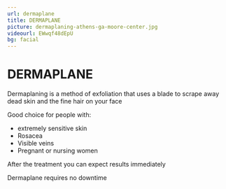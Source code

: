 ```yaml
---
url: dermaplane
title: DERMAPLANE
picture: dermaplaning-athens-ga-moore-center.jpg
videourl: EWwqf48dEpU
bg: facial
---
```


# DERMAPLANE 

Dermaplaning is a method of exfoliation that uses a blade to scrape away dead skin and the fine hair on your face 

Good choice for people with:
- extremely sensitive skin
- Rosacea
- Visible veins 
- Pregnant or nursing women 

After the treatment you can expect results immediately

Dermaplane requires no downtime 
